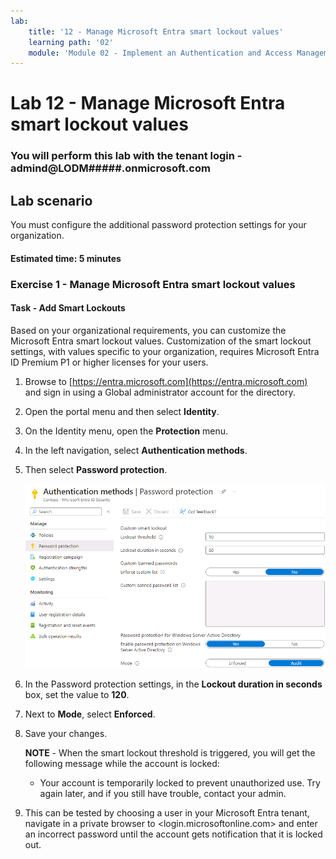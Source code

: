 ```yaml
---
lab:
    title: '12 - Manage Microsoft Entra smart lockout values'
    learning path: '02'
    module: 'Module 02 - Implement an Authentication and Access Management Solution'
---
```


# Lab 12 - Manage Microsoft Entra smart lockout values

### You will perform this lab with the tenant login - admind@LODM#####.onmicrosoft.com

## Lab scenario

You must configure the additional password protection settings for your organization.

#### Estimated time: 5 minutes

### Exercise 1 - Manage Microsoft Entra smart lockout values

#### Task - Add Smart Lockouts

Based on your organizational requirements, you can customize the Microsoft Entra smart lockout values. Customization of the smart lockout settings, with values specific to your organization, requires Microsoft Entra ID Premium P1 or higher licenses for your users.

1. Browse to [https://entra.microsoft.com](https://entra.microsoft.com) and sign in using a Global administrator account for the directory.

2. Open the portal menu and then select **Identity**.

3. On the Identity menu, open the **Protection** menu.

4. In the left navigation, select **Authentication methods**.

5. Then select **Password protection**.

    ![Screen image displaying the Authentication methods page and the highlighted selections to browse to Password authentication](./media/lp2-mod3-browse-to-password-protection.png)

6. In the Password protection settings, in the **Lockout duration in seconds** box, set the value to **120**.

7. Next to **Mode**, select **Enforced**.

8. Save your changes.

    **NOTE** - When the smart lockout threshold is triggered, you will get the following message while the account is locked:
    - Your account is temporarily locked to prevent unauthorized use. Try again later, and if you still have trouble, contact your admin.

9. This can be tested by choosing a user in your Microsoft Entra tenant, navigate in a private browser to <login.microsoftonline.com> and enter an incorrect password until the account gets notification that it is locked out.
